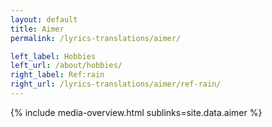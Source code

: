 ```yaml
---
layout: default
title: Aimer
permalink: /lyrics-translations/aimer/

left_label: Hobbies
left_url: /about/hobbies/
right_label: Ref:rain
right_url: /lyrics-translations/aimer/ref-rain/
---
```


<!-- !PAGE CONTENT! -->
{% include media-overview.html sublinks=site.data.aimer %}